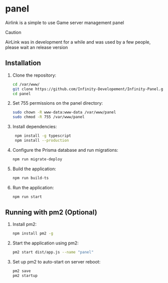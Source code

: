 # panel
Airlink is a simple to use Game server management panel

> [!CAUTION]
> AirLink was in development for a while and was used by a few people, please wait an release version

## Installation

1. Clone the repository:
   ```bash
   cd /var/www/
   git clone https://github.com/Infinity-Developement/Infinity-Panel.git
   cd panel
   ```

2. Set 755 permissions on the panel directory:
   ```bash
   sudo chown -R www-data:www-data /var/www/panel
   sudo chmod -R 755 /var/www/panel
   ```

3. Install dependencies:
   ```bash
    npm install -g typescript
    npm install --production
   ```

4. Configure the Prisma database and run migrations:
   ```bash
   npm run migrate-deploy
   ```

5. Build the application:
   ```bash
   npm run build-ts
   ```

6. Run the application:
   ```bash
   npm run start
   ```

## Running with pm2 (Optional)

1. Install pm2:
   ```bash
   npm install pm2 -g
   ```

2. Start the application using pm2:
   ```bash
   pm2 start dist/app.js --name "panel"
   ```

3. Set up pm2 to auto-start on server reboot:
   ```bash
   pm2 save
   pm2 startup
   ```
